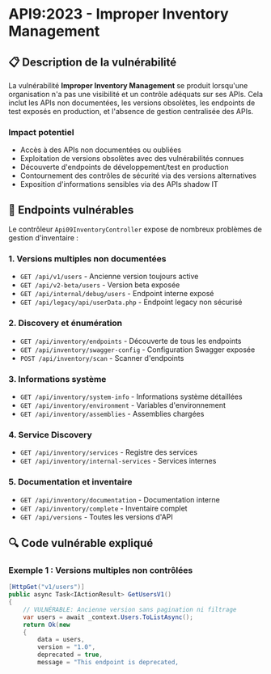 ﻿# API9:2023 - Improper Inventory Management

## 📋 Description de la vulnérabilité

La vulnérabilité **Improper Inventory Management** se produit lorsqu'une organisation n'a pas une visibilité et un contrôle adéquats sur ses APIs. Cela inclut les APIs non documentées, les versions obsolètes, les endpoints de test exposés en production, et l'absence de gestion centralisée des APIs.

### Impact potentiel
- Accès à des APIs non documentées ou oubliées
- Exploitation de versions obsolètes avec des vulnérabilités connues
- Découverte d'endpoints de développement/test en production
- Contournement des contrôles de sécurité via des versions alternatives
- Exposition d'informations sensibles via des APIs shadow IT

## 🎯 Endpoints vulnérables

Le contrôleur `Api09InventoryController` expose de nombreux problèmes de gestion d'inventaire :

### 1. **Versions multiples non documentées**
- `GET /api/v1/users` - Ancienne version toujours active
- `GET /api/v2-beta/users` - Version beta exposée
- `GET /api/internal/debug/users` - Endpoint interne exposé
- `GET /api/legacy/api/userData.php` - Endpoint legacy non sécurisé

### 2. **Discovery et énumération**
- `GET /api/inventory/endpoints` - Découverte de tous les endpoints
- `GET /api/inventory/swagger-config` - Configuration Swagger exposée
- `POST /api/inventory/scan` - Scanner d'endpoints

### 3. **Informations système**
- `GET /api/inventory/system-info` - Informations système détaillées
- `GET /api/inventory/environment` - Variables d'environnement
- `GET /api/inventory/assemblies` - Assemblies chargées

### 4. **Service Discovery**
- `GET /api/inventory/services` - Registre des services
- `GET /api/inventory/internal-services` - Services internes

### 5. **Documentation et inventaire**
- `GET /api/inventory/documentation` - Documentation interne
- `GET /api/inventory/complete` - Inventaire complet
- `GET /api/versions` - Toutes les versions d'API

## 🔍 Code vulnérable expliqué

### Exemple 1 : Versions multiples non contrôlées

```csharp
[HttpGet("v1/users")]
public async Task<IActionResult> GetUsersV1()
{
    // VULNÉRABLE: Ancienne version sans pagination ni filtrage
    var users = await _context.Users.ToListAsync();
    return Ok(new
    {
        data = users,
        version = "1.0",
        deprecated = true,
        message = "This endpoint is deprecated,